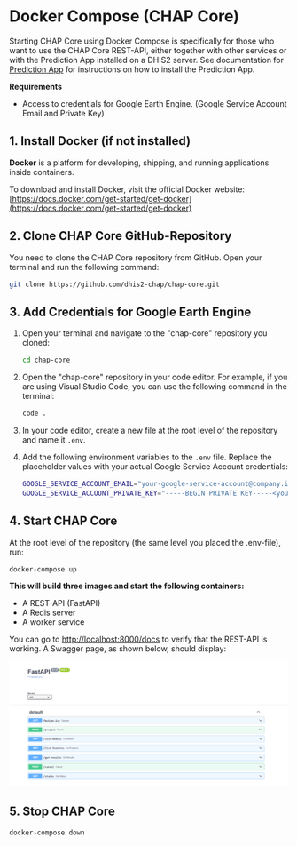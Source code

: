 
# Docker Compose (CHAP Core)

Starting CHAP Core using Docker Compose is specifically for those who want to use the CHAP Core REST-API, either together with other services or with the Prediction App installed on a DHIS2 server. See documentation for [Prediction App](prediction-app/prediction-app.md) for instructions on how to install the Prediction App.

**Requirements**
- Access to credentials for Google Earth Engine. (Google Service Account Email and Private Key)

## 1. Install Docker (if not installed)


**Docker** is a platform for developing, shipping, and running applications inside containers.

To download and install Docker, visit the official Docker website: [https://docs.docker.com/get-started/get-docker](https://docs.docker.com/get-started/get-docker)


## 2. Clone CHAP Core GitHub-Repository

You need to clone the CHAP Core repository from GitHub. Open your terminal and run the following command:

```sh
git clone https://github.com/dhis2-chap/chap-core.git
```

## 3. Add Credentials for Google Earth Engine

1. Open your terminal and navigate to the "chap-core" repository you cloned:

    ```sh
    cd chap-core
    ```

2. Open the "chap-core" repository in your code editor. For example, if you are using Visual Studio Code, you can use the following command in the terminal:

    ```sh
    code .
    ```

3. In your code editor, create a new file at the root level of the repository and name it `.env`.

4. Add the following environment variables to the `.env` file. Replace the placeholder values with your actual Google Service Account credentials:

    ```bash
    GOOGLE_SERVICE_ACCOUNT_EMAIL="your-google-service-account@company.iam.gserviceaccount.com"
    GOOGLE_SERVICE_ACCOUNT_PRIVATE_KEY="-----BEGIN PRIVATE KEY-----<your-private-key>-----END PRIVATE KEY-----"
    ```

## 4. Start CHAP Core

At the root level of the repository (the same level you placed the .env-file), run:

```sh
docker-compose up
```

**This will build three images and start the following containers:**

- A REST-API (FastAPI)
- A Redis server
- A worker service

You can go to [http://localhost:8000/docs](http://localhost:8000/docs) to verify that the REST-API is working. A Swagger page, as shown below, should display:

![Swagger UI](_static/swagger-fastapi.png)

## 5. Stop CHAP Core
```sh
docker-compose down
```
